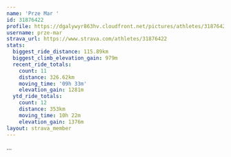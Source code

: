 ```yaml
---
name: 'Prze Mar '
id: 31876422
profile: https://dgalywyr863hv.cloudfront.net/pictures/athletes/31876422/22548952/3/large.jpg
username: prze-mar
strava_url: https://www.strava.com/athletes/31876422
stats:
  biggest_ride_distance: 115.89km
  biggest_climb_elevation_gain: 979m
  recent_ride_totals:
    count: 11
    distance: 326.62km
    moving_time: '09h 33m'
    elevation_gain: 1281m
  ytd_ride_totals:
    count: 12
    distance: 353km
    moving_time: 10h 22m
    elevation_gain: 1376m
layout: strava_member
--- 
```

...

